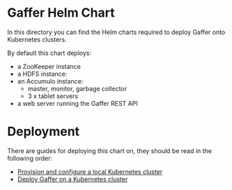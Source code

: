 Gaffer Helm Chart
==================

In this directory you can find the Helm charts required to deploy Gaffer onto Kubernetes clusters. 

By default this chart deploys:
* a ZooKeeper instance
* a HDFS instance:
* an Accumulo instance:
  * master, monitor, garbage collector
  * 3 x tablet servers
* a web server running the Gaffer REST API

# Deployment
There are guides for deploying this chart on, they should be read in the following order:
* [Provision and configure a local Kubernetes cluster](../docs/kind-deployment.md)
* [Deploy Gaffer on a Kubernetes cluster](./docs/kind-deployment.md)
